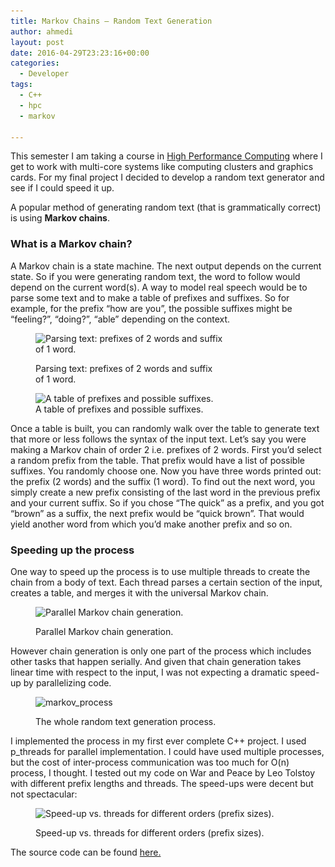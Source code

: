 ```yaml
---
title: Markov Chains – Random Text Generation
author: ahmedi
layout: post
date: 2016-04-29T23:23:16+00:00
categories:
  - Developer
tags:
  - C++
  - hpc
  - markov

---
```

This semester I am taking a course in [High Performance Computing][1] where I get to work with multi-core systems like computing clusters and graphics cards. For my final project I decided to develop a random text generator and see if I could speed it up.

A popular method of generating random text (that is grammatically correct) is using **Markov chains**.<!--more-->

### What is a Markov chain?

A Markov chain is a state machine. The next output depends on the current state. So if you were generating random text, the word to follow would depend on the current word(s). A way to model real speech would be to parse some text and to make a table of prefixes and suffixes. So for example, for the prefix &#8220;how are you&#8221;, the possible suffixes might be &#8220;feeling?&#8221;, &#8220;doing?&#8221;, &#8220;able&#8221; depending on the context.<figure id="attachment_33" style="width: 300px" class="wp-caption aligncenter">

<img class="size-medium wp-image-33" src="/img/wp-content/uploads/2016/04/markov_parsing-300x76.png" alt="Parsing text: prefixes of 2 words and suffix of 1 word." width="300" height="76" srcset="/img/wp-content/uploads/2016/04/markov_parsing-300x76.png 300w, /img/wp-content/uploads/2016/04/markov_parsing-768x195.png 768w, /img/wp-content/uploads/2016/04/markov_parsing-1024x260.png 1024w, /img/wp-content/uploads/2016/04/markov_parsing.png 1381w" sizes="(max-width: 300px) 100vw, 300px" /><figcaption class="wp-caption-text">Parsing text: prefixes of 2 words and suffix of 1 word.</figcaption></figure> <figure id="attachment_34" style="width: 300px" class="wp-caption aligncenter"><img class="size-medium wp-image-34" src="/img/wp-content/uploads/2016/04/markov_table-300x105.png" alt="A table of prefixes and possible suffixes." width="300" height="105" srcset="/img/wp-content/uploads/2016/04/markov_table-300x105.png 300w, /img/wp-content/uploads/2016/04/markov_table-768x269.png 768w, /img/wp-content/uploads/2016/04/markov_table-1024x358.png 1024w, /img/wp-content/uploads/2016/04/markov_table.png 1235w" sizes="(max-width: 300px) 100vw, 300px" /><figcaption class="wp-caption-text">A table of prefixes and possible suffixes.</figcaption></figure>

Once a table is built, you can randomly walk over the table to generate text that more or less follows the syntax of the input text. Let&#8217;s say you were making a Markov chain of order 2 i.e. prefixes of 2 words. First you&#8217;d select a random prefix from the table. That prefix would have a list of possible suffixes. You randomly choose one. Now you have three words printed out: the prefix (2 words) and the suffix (1 word). To find out the next word, you simply create a new prefix consisting of the last word in the previous prefix and your current suffix. So if you chose &#8220;The quick&#8221; as a prefix, and you got &#8220;brown&#8221; as a suffix, the next prefix would be &#8220;quick brown&#8221;. That would yield another word from which you&#8217;d make another prefix and so on.

### Speeding up the process

One way to speed up the process is to use multiple threads to create the chain from a body of text. Each thread parses a certain section of the input, creates a table, and merges it with the universal Markov chain.<figure id="attachment_35" style="width: 660px" class="wp-caption aligncenter">

<img class="wp-image-35 size-large" src="/img/wp-content/uploads/2016/04/markov_parallel-1024x489.png" alt="Parallel Markov chain generation." width="660" height="315" srcset="/img/wp-content/uploads/2016/04/markov_parallel-1024x489.png 1024w, /img/wp-content/uploads/2016/04/markov_parallel-300x143.png 300w, /img/wp-content/uploads/2016/04/markov_parallel-768x367.png 768w, /img/wp-content/uploads/2016/04/markov_parallel.png 1465w" sizes="(max-width: 660px) 100vw, 660px" /><figcaption class="wp-caption-text">Parallel Markov chain generation.</figcaption></figure>

However chain generation is only one part of the process which includes other tasks that happen serially. And given that chain generation takes linear time with respect to the input, I was not expecting a dramatic speed-up by parallelizing code.<figure id="attachment_36" style="width: 300px" class="wp-caption aligncenter">

<img class="wp-image-36 size-medium" src="/img/wp-content/uploads/2016/04/markov_process-300x280.png" alt="markov_process" width="300" height="280" srcset="/img/wp-content/uploads/2016/04/markov_process-300x280.png 300w, /img/wp-content/uploads/2016/04/markov_process.png 753w" sizes="(max-width: 300px) 100vw, 300px" /><figcaption class="wp-caption-text">The whole random text generation process.</figcaption></figure>

I implemented the process in my first ever complete C++ project. I used p_threads for parallel implementation. I could have used multiple processes, but the cost of inter-process communication was too much for O(n) process, I thought. I tested out my code on War and Peace by Leo Tolstoy with different prefix lengths and threads. The speed-ups were decent but not spectacular:<figure id="attachment_37" style="width: 660px" class="wp-caption aligncenter">

<img class="size-large wp-image-37" src="/img/wp-content/uploads/2016/04/markov_speedup-1024x615.png" alt="Speed-up vs. threads for different orders (prefix sizes)." width="660" height="396" srcset="/img/wp-content/uploads/2016/04/markov_speedup-1024x615.png 1024w, /img/wp-content/uploads/2016/04/markov_speedup-300x180.png 300w, /img/wp-content/uploads/2016/04/markov_speedup-768x461.png 768w, /img/wp-content/uploads/2016/04/markov_speedup.png 1242w" sizes="(max-width: 660px) 100vw, 660px" /><figcaption class="wp-caption-text">Speed-up vs. threads for different orders (prefix sizes).</figcaption></figure>

The source code can be found [here.][2]

 [1]: http://sc3260s16.github.io/
 [2]: https://github.com/hazrmard/Markovia
